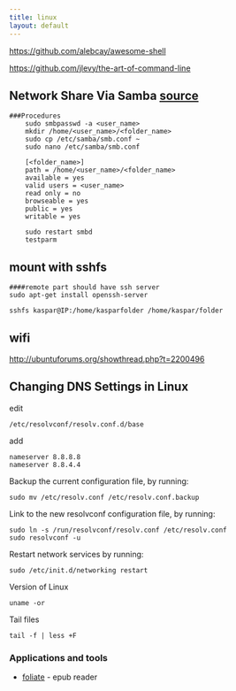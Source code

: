 ```yaml
---
title: linux
layout: default
---
```


https://github.com/alebcay/awesome-shell

https://github.com/jlevy/the-art-of-command-line


Network Share Via Samba [source](http://goo.gl/3lGT8V)
----------------------	
	###Procedures
		sudo smbpasswd -a <user_name>
		mkdir /home/<user_name>/<folder_name>
		sudo cp /etc/samba/smb.conf ~
		sudo nano /etc/samba/smb.conf
		
		[<folder_name>]
		path = /home/<user_name>/<folder_name>
		available = yes
		valid users = <user_name>
		read only = no
		browseable = yes
		public = yes
		writable = yes	

		sudo restart smbd
		testparm

mount with sshfs
----------------------	
	####remote part should have ssh server
	sudo apt-get install openssh-server
	
	sshfs kaspar@IP:/home/kasparfolder /home/kaspar/folder
		

wifi
----------------------	
http://ubuntuforums.org/showthread.php?t=2200496


Changing DNS Settings in Linux
----------------------	
edit 
```
/etc/resolvconf/resolv.conf.d/base
```
add
```
nameserver 8.8.8.8
nameserver 8.8.4.4
```
Backup the current configuration file, by running:
```
sudo mv /etc/resolv.conf /etc/resolv.conf.backup
```
Link to the new resolvconf configuration file, by running:
```
sudo ln -s /run/resolvconf/resolv.conf /etc/resolv.conf
sudo resolvconf -u
```

Restart network services by running:

```
sudo /etc/init.d/networking restart
```
Version of Linux

```
uname -or
```
Tail files

```
tail -f | less +F
```










### Applications and tools
 - [foliate](https://johnfactotum.github.io/foliate/) - epub reader  




